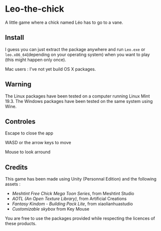 # Leo-the-chick

A little game where a chick named Léo has to go to a vane.

## Install

I guess you can just extract the package anywhere and run ```Leo.exe```
or ```leo.x86_64```(depending on your operating system) when you want to play (this might happen only once).

Mac users : I've not yet build OS X packages.

## Warning

The Linux packages have been tested on a computer running Linux Mint 19.3. The Windows packages have been tested on the same system using Wine.

## Controles

Escape to close the app

WASD or the arrow keys to move

Mouse to look arround

## Credits

This game has been made using Unity (Personnal Edition) and the following assets :

- *Meshtint Free Chick Mega Toon Series*, from Meshtint Studio
- *AOTL (An Open Texture Library)*, from Artificial Creations
- *Fantasy Kindom - Building Pack Lite*, from xiaolianhuastudio
- *Customizable skybox* from Key Mouse

You are free to use the packages provided while respecting the licences of these products.
